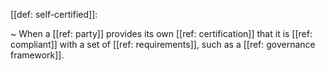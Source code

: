 [[def: self-certified]]:

~ When a [[ref: party]] provides its own [[ref: certification]] that it is [[ref: compliant]] with a set of [[ref: requirements]], such as a [[ref: governance framework]].


